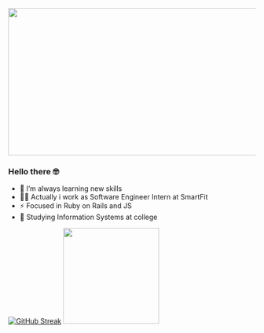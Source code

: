 <img aligh="relative" height="300" width="510" src="https://media.giphy.com/media/RbDKaczqWovIugyJmW/giphy.gif">

### Hello there 🤓

- 🌱 I’m always learning new skills
- 👨‍💻 Actually i work as Software Engineer Intern at SmartFit
- ⚡ Focused in Ruby on Rails and JS
- 🔭 Studying Information Systems at college

[![GitHub Streak](https://github-readme-streak-stats.herokuapp.com?user=feliperodrigs1&theme=dark)](https://git.io/streak-stats)
<img height="195em" src="https://github-readme-stats.vercel.app/api/top-langs/?username=feliperodrigs1&layout=compact&langs_count=7&theme=dark"/>
  
<!--
**feliperodrigs1/feliperodrigs1** is a ✨ _special_ ✨ repository because its `README.md` (this file) appears on your GitHub profile.

Here are some ideas to get you started:

- 🔭 I’m currently working on ...
...
- 👯 I’m looking to collaborate on ...
- 🤔 I’m looking for help with ...
- 💬 Ask me about ...
- 📫 How to reach me: ...
- 😄 Pronouns: ...
- ⚡ Fun fact: ...
-->
